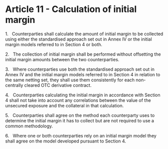 # Article 11 - Calculation of initial margin


1.   Counterparties shall calculate the amount of initial margin to be collected using either the standardised approach set out in Annex IV or the initial margin models referred to in Section 4 or both.

2.   The collection of initial margin shall be performed without offsetting the initial margin amounts between the two counterparties.

3.   Where counterparties use both the standardised approach set out in Annex IV and the initial margin models referred to in Section 4 in relation to the same netting set, they shall use them consistently for each non-centrally cleared OTC derivative contract.

4.   Counterparties calculating the initial margin in accordance with Section 4 shall not take into account any correlations between the value of the unsecured exposure and the collateral in that calculation.

5.   Counterparties shall agree on the method each counterparty uses to determine the initial margin it has to collect but are not required to use a common methodology.

6.   Where one or both counterparties rely on an initial margin model they shall agree on the model developed pursuant to Section 4.
